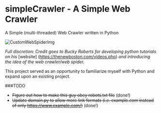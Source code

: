 # simpleCrawler - A Simple Web Crawler
A Simple (multi-threaded) Web Crawler written in Python

![CustomWebSpiderImg](http://i.imgur.com/zlzbZBk.png)

*Full discretion: Credit goes to Bucky Roberts for developing python tutorials on his* [website] (https://thenewboston.com/videos.php) *and introducing the idea of the web crawler/web spider.*

This project served as an opportunity to familiarize myself with Python and expand upon an existing project.

###TODO
- ~~Figure out how to make this guy obey robots.txt file~~ (done!)
- ~~Update domain.py to allow more link formats (i.e. example.com instead of only https://www.example.com/)~~ (done!)

